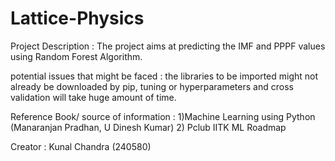 # Lattice-Physics

Project Description : The project aims at predicting the IMF and PPPF values using Random Forest Algorithm.

potential issues that might be faced : the libraries to be imported might not already be downloaded by pip, tuning or hyperparameters and cross validation will take huge amount of time.

Reference Book/ source of information : 1)Machine Learning using Python (Manaranjan Pradhan, U Dinesh Kumar)
                                        2) Pclub IITK ML Roadmap

Creator : Kunal Chandra (240580)
